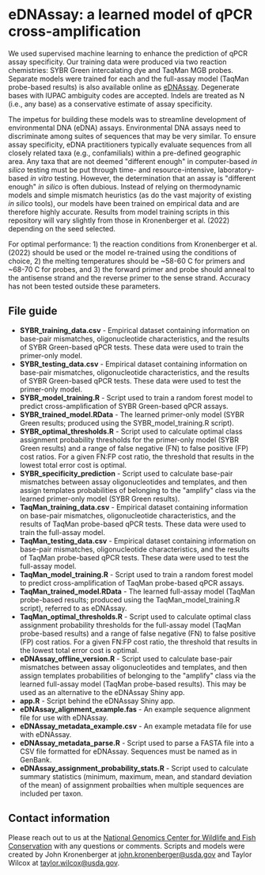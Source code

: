# eDNAssay: a learned model of qPCR cross-amplification
We used supervised machine learning to enhance the prediction of qPCR assay specificity. Our training data were produced via two reaction chemistries: 
SYBR Green intercalating dye and TaqMan MGB probes. Separate models were trained for each and the full-assay model (TaqMan probe-based results) is also available online as [eDNAssay](https://nationalgenomicscenter.shinyapps.io/eDNAssay/). Degenerate bases with IUPAC ambiguity codes are accepted. Indels are treated as N (i.e., any base) as a conservative estimate of assay specificity.

The impetus for building these models was to streamline development of environmental DNA (eDNA) assays. Environmental DNA assays need to discriminate among 
suites of sequences that may be very similar. To ensure assay specificity, eDNA practitioners typically evaluate sequences from all closely related taxa 
(e.g., confamilials) within a pre-defined geographic area. Any taxa that are not deemed "different enough" in computer-based *in silico* testing must be 
put through time- and resource-intensive, laboratory-based *in vitro* testing. However, the determination that an assay is "different enough" *in silico* 
is often dubious. Instead of relying on thermodynamic models and simple mismatch heuristics (as do the vast majority of existing *in silico* tools), our 
models have been trained on empirical data and are therefore highly accurate. Results from model training scripts in this repository will vary slightly 
from those in Kronenberger et al. (2022) depending on the seed selected.

For optimal performance: 1) the reaction conditions from Kronenberger et al. (2022) should be used or the model re-trained using the conditions of choice, 2) the melting temperatures should be ~58-60 C for primers and ~68-70 C for probes, and 3) the forward primer and probe should anneal to the antisense strand and the reverse primer to the sense strand. Accuracy has not been tested outside these parameters.

## File guide
- **SYBR_training_data.csv** - Empirical dataset containing information on base-pair mismatches, oligonucleotide characteristics, and the results of SYBR Green-based qPCR tests. These data were used to train the primer-only model.
- **SYBR_testing_data.csv** - Empirical dataset containing information on base-pair mismatches, oligonucleotide characteristics, and the results of SYBR Green-based qPCR tests. These data were used to test the primer-only model.
- **SYBR_model_training.R** - Script used to train a random forest model to predict cross-amplification of SYBR Green-based qPCR assays.
- **SYBR_trained_model.RData** - The learned primer-only model (SYBR Green results; produced using the SYBR_model_training.R script).
- **SYBR_optimal_thresholds.R** - Script used to calculate optimal class assignment probability thresholds for the primer-only model (SYBR Green results) and a range of false negative (FN) to false positive (FP) cost ratios. For a given FN:FP cost ratio, the threshold that results in the lowest total error cost is optimal.
- **SYBR_specificity_prediction** - Script used to calculate base-pair mismatches between assay oligonucleotides and templates, and then assign templates
probabilities of belonging to the "amplify" class via the learned primer-only model (SYBR Green results).
- **TaqMan_training_data.csv** - Empirical dataset containing information on base-pair mismatches, oligonucleotide characteristics, and the results of TaqMan probe-based qPCR tests. These data were used to train the full-assay model.
- **TaqMan_testing_data.csv** - Empirical dataset containing information on base-pair mismatches, oligonucleotide characteristics, and the results of TaqMan probe-based qPCR tests. These data were used to test the full-assay model.
- **TaqMan_model_training.R** - Script used to train a random forest model to predict cross-amplification of TaqMan probe-based qPCR assays.
- **TaqMan_trained_model.RData** - The learned full-assay model (TaqMan probe-based results; produced using the TaqMan_model_training.R script), referred to as eDNAssay.
- **TaqMan_optimal_thresholds.R** - Script used to calculate optimal class assignment probability thresholds for the full-assay model (TaqMan probe-based results) and a range of false negative (FN) to false positive (FP) cost ratios. For a given FN:FP cost ratio, the threshold that results in the lowest total error cost is optimal.
- **eDNAssay_offline_version.R** - Script used to calculate base-pair mismatches between assay oligonucleotides and templates, and then assign templates
probabilities of belonging to the "amplify" class via the learned full-assay model (TaqMan probe-based results). This may be used as an alternative to the eDNAssay Shiny app.
- **app.R** - Script behind the eDNAssay Shiny app.
- **eDNAssay_alignment_example.fas** - An example sequence alignment file for use with eDNAssay.
- **eDNAssay_metadata_example.csv** - An example metadata file for use with eDNAssay.
- **eDNAssay_metadata_parse.R** - Script used to parse a FASTA file into a CSV file formatted for eDNAssay. Sequences must be named as in GenBank.
- **eDNAssay_assignment_probability_stats.R** - Script used to calculate summary statistics (minimum, maximum, mean, and standard deviation of the mean) 
of assignment probailties when multiple sequences are included per taxon.

## Contact information
Please reach out to us at the [National Genomics Center for Wildlife and Fish Conservation](https://www.fs.usda.gov/rmrs/ngc) with any questions or comments. 
Scripts and models were created by John Kronenberger at john.kronenberger@usda.gov and Taylor Wilcox at taylor.wilcox@usda.gov.

